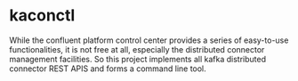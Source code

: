 # kaconctl
While the confluent platform control center provides a series of easy-to-use functionalities, it is not free at all, 
especially the distributed connector management facilities. So this project implements all kafka distributed connector REST APIS and forms a command line tool.


